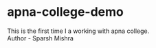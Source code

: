 # apna-college-demo
This is the first time I a working with apna college.
<br>
Author - Sparsh Mishra
